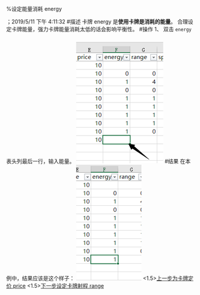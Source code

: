 
%设定能量消耗 energy

；2019/5/11 下午 4:11:32
#描述
卡牌 energy 是**使用卡牌是消耗的能量**。
合理设定卡牌能量，强力卡牌能量消耗太低的话会影响平衡性。
#操作
1、 双击 `energy` 表头列最后一行，输入能量。
![双击输入](cardnormalenergy~/Images~/CARDNORMALENERGY1.png)
#结果
在本例中，结果应该是这个样子：
![结果](cardnormalenergy~/Images~/CARDNORMALENERGY2.png)
<1.5>[上一步为卡牌定价 price](CARDPRICE.html)
<1.5>[下一步设定卡牌射程 range](CARDNORMALRANGE.html)